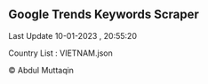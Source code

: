 

## Google Trends Keywords Scraper 
 
Last Update 10-01-2023 , 20:55:20

Country List :
VIETNAM.json



© Abdul Muttaqin 
